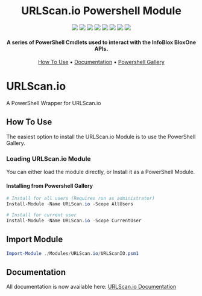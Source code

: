 <h1 align="center">
  <br>
  <!--<a href=""><img src="" alt="Markdownify" width="200"></a>-->
  <br>
  URLScan.io Powershell Module
  <br>
</h1>

<p align="center">
  <a href="https://www.powershellgallery.com/packages/URLScan.io"><img src="https://img.shields.io/powershellgallery/v/URLScan.io?label=Powershell%20Gallery"></a>
  <a href="https://github.com/TehMuffinMoo/URLScan.io"><img src="https://img.shields.io/github/v/release/TehMuffinMoo/URLScan.io.svg?label=Github Release"></a>
  <a href="https://github.com/TehMuffinMoo/URLScan.io"><img src="https://img.shields.io/github/languages/code-size/TehMuffinMoo/URLScan.io.svg?label=Code%20Size"></a>
  <a href="https://www.powershellgallery.com/packages/URLScan.io"><img src="https://img.shields.io/powershellgallery/dt/URLScan.io?label=Downloads"></a>
  <a href="https://www.powershellgallery.com/packages/URLScan.io"><img src="https://img.shields.io/powershellgallery/p/URLScan.io?label=Supported Platforms&color=%236600bf"></a>
  <img src="https://img.shields.io/badge/dynamic/json?url=https%3A%2F%2Fraw.githubusercontent.com%2FTehMuffinMoo%2FURLScan.io%2Fdev%2Fdocs%2Fmanifest.json&query=%24.Count&label=Available%20Functions&color=orange"</img>
  <a href="https://github.com/TehMuffinMoo/URLScan.io/releases"><img src="https://img.shields.io/github/release-date/tehmuffinmoo/URLScan.io?label=Latest%20Release"></a>
  <a href="https://psurlscanio.readthedocs.io"><img src="https://img.shields.io/readthedocs/psurlscanio?label=Docs"></a>
</p>

<h4 align="center">A series of PowerShell Cmdlets used to interact with the InfoBlox BloxOne APIs.</h4>

<p align="center">
  <a href="#how-to-use">How To Use</a> •
  <a href="https://ibps.readthedocs.io" target="_blank">Documentation</a> •
  <a href="https://www.powershellgallery.com/packages/URLScan.io/" target="_blank">Powershell Gallery</a>
</p>

# URLScan.io
A PowerShell Wrapper for URLScan.io

## How To Use
The easiest option to install the URLScan.io Module is to use the PowerShell Gallery.

### Loading URLScan.io Module
You can either load the module directly, or Install it as a PowerShell Module.

#### Installing from Powershell Gallery
```powershell
# Install for all users (Requires run as administrator)
Install-Module -Name URLScan.io -Scope AllUsers

# Install for current user
Install-Module -Name URLScan.io -Scope CurrentUser
```

## Import Module
```powershell
Import-Module ./Modules/URLScan.io/URLScanIO.psm1
```

## Documentation
All documentation is now available here: [URLScan.io Documentation](https://PSURLScanio.readthedocs.io)